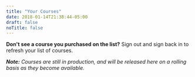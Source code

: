 ```yaml
---
title: "Your Courses"
date: 2018-01-14T21:38:44-05:00
draft: false
noTitle: false
---
```


**Don't see a course you purchased on the list?** Sign out and sign back in to refresh your list of courses.

*__Note:__ Courses are still in production, and will be released here on a rolling basis as they become available.*